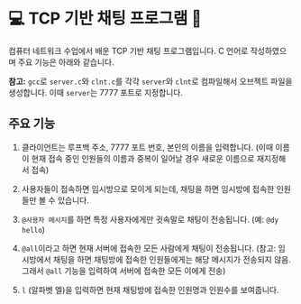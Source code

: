 # 💻 TCP 기반 채팅 프로그램 💬

컴퓨터 네트워크 수업에서 배운 TCP 기반 채팅 프로그램입니다.
C 언어로 작성하였으며 주요 기능은 아래와 같습니다.

**참고:** `gcc`로 `server.c`와 `clnt.c`를 각각 `server`와 `clnt`로 컴파일해서 오브젝트 파일을 생성합니다. 이때 `server`는 7777 포트로 지정합니다.

## 주요 기능

1. 클라이언트는 루프백 주소, 7777 포트 번호, 본인의 이름을 입력합니다. (이때 이름이 현재 접속 중인 인원들의 이름과 중복이 일어날 경우 새로운 이름으로 재지정해서 접속)

2. 사용자들이 접속하면 임시방으로 모이게 되는데, 채팅을 하면 임시방에 접속한 인원들만 볼 수 있습니다.

3. `@사용자 메시지`를 하면 특정 사용자에게만 귓속말로 채팅이 전송됩니다. (예: `@dy hello`)

4. `@all`이라고 하면 현재 서버에 접속한 모든 사람에게 채팅이 전송됩니다. (참고: 임시방에서 채팅을 하면 채팅방에 접속한 인원들에게는 해당 메시지가 전송되지 않음. 그래서 `@all` 기능을 입력하여 서버에 접속한 모든 이에게 전송)

5. `l` (알파벳 엘)을 입력하면 현재 채팅방에 접속한 인원명과 인원수를 보여줍니다.